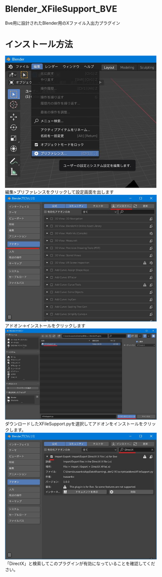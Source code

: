 # Blender_XFileSupport_BVE
 Bve用に設計されたBlender用のXファイル入出力プラグイン

# インストール方法
<img src="for_readme/preference.jpg" style="max-width: 500px;"></img>  
編集>プリファレンスをクリックして設定画面を出します  
<img src="for_readme/install.jpg" style="max-width: 500px;"></img>  
アドオン->インストールをクリックします  
<img src="for_readme/install_addon.jpg" style="max-width: 500px;"></img>  
ダウンロードしたXFileSupport.pyを選択してアドオンをインストールをクリックします。
<img src="for_readme/check.jpg" style="max-width: 500px;"></img>  
「DirectX」と検索してこのプラグインが有効になっていることを確認してください。